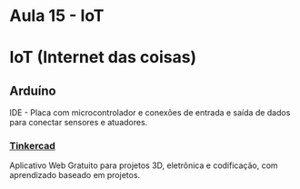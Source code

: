 # Aula 15 - IoT
# IoT (Internet das coisas)
## Arduíno
IDE - Placa com microcontrolador e conexões de entrada e saída de dados para conectar sensores e atuadores.
### [Tinkercad](https://www.tinkercad.com/)
Aplicativo Web Gratuito para projetos 3D, eletrônica e codificação, com aprendizado baseado em projetos.
